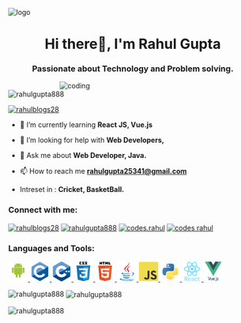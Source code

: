 ![logo](https://github.com/rahulgupta888/rahulgupta888/blob/main/Banner2.gif)
<h1 align="center">Hi there👋, I'm Rahul Gupta</h1>
<h3 align="center">Passionate about Technology and Problem solving.</h3>

<img align="right" alt="coding" width="400" src="https://i.pinimg.com/originals/81/17/8b/81178b47a8598f0c81c4799f2cdd4057.gif">

<p align="left"> <img src="https://komarev.com/ghpvc/?username=rahulgupta888&label=Profile%20views&color=0e75b6&style=flat" alt="rahulgupta888" /> </p>

<p align="left"> <a href="https://twitter.com/rahulblogs28" target="blank"><img src="https://img.shields.io/twitter/follow/rahulblogs28?logo=twitter&style=for-the-badge" alt="rahulblogs28" /></a> </p>

- 🌱 I’m currently learning **React JS, Vue.js**

- 🤝 I’m looking for help with **Web Developers,**

- 💬 Ask me about **Web Developer, Java.**

- 📫 How to reach me **rahulgupta25341@gmail.com**

- Intreset in : **Cricket, BasketBall.**

<h3 align="left">Connect with me:</h3>
<p align="left">
<a href="https://twitter.com/rahulblogs28" target="blank"><img align="center" src="https://raw.githubusercontent.com/rahuldkjain/github-profile-readme-generator/master/src/images/icons/Social/twitter.svg" alt="rahulblogs28" height="30" width="40" /></a>
<a href="https://linkedin.com/in/rahulgupta888" target="blank"><img align="center" src="https://raw.githubusercontent.com/rahuldkjain/github-profile-readme-generator/master/src/images/icons/Social/linked-in-alt.svg" alt="rahulgupta888" height="30" width="40" /></a>
<a href="https://instagram.com/codes.rahul" target="blank"><img align="center" src="https://raw.githubusercontent.com/rahuldkjain/github-profile-readme-generator/master/src/images/icons/Social/instagram.svg" alt="codes.rahul" height="30" width="40" /></a>
<a href="https://www.youtube.com/c/codes rahul" target="blank"><img align="center" src="https://raw.githubusercontent.com/rahuldkjain/github-profile-readme-generator/master/src/images/icons/Social/youtube.svg" alt="codes rahul" height="30" width="40" /></a>
</p>

<h3 align="left">Languages and Tools:</h3>
<p align="left"> <a href="https://developer.android.com" target="_blank" rel="noreferrer"> <img src="https://raw.githubusercontent.com/devicons/devicon/master/icons/android/android-original-wordmark.svg" alt="android" width="40" height="40"/> </a> <a href="https://www.cprogramming.com/" target="_blank" rel="noreferrer"> <img src="https://raw.githubusercontent.com/devicons/devicon/master/icons/c/c-original.svg" alt="c" width="40" height="40"/> </a> <a href="https://www.w3schools.com/cpp/" target="_blank" rel="noreferrer"> <img src="https://raw.githubusercontent.com/devicons/devicon/master/icons/cplusplus/cplusplus-original.svg" alt="cplusplus" width="40" height="40"/> </a> <a href="https://www.w3schools.com/css/" target="_blank" rel="noreferrer"> <img src="https://raw.githubusercontent.com/devicons/devicon/master/icons/css3/css3-original-wordmark.svg" alt="css3" width="40" height="40"/> </a> <a href="https://www.w3.org/html/" target="_blank" rel="noreferrer"> <img src="https://raw.githubusercontent.com/devicons/devicon/master/icons/html5/html5-original-wordmark.svg" alt="html5" width="40" height="40"/> </a> <a href="https://www.java.com" target="_blank" rel="noreferrer"> <img src="https://raw.githubusercontent.com/devicons/devicon/master/icons/java/java-original.svg" alt="java" width="40" height="40"/> </a> <a href="https://developer.mozilla.org/en-US/docs/Web/JavaScript" target="_blank" rel="noreferrer"> <img src="https://raw.githubusercontent.com/devicons/devicon/master/icons/javascript/javascript-original.svg" alt="javascript" width="40" height="40"/> </a> <a href="https://www.python.org" target="_blank" rel="noreferrer"> <img src="https://raw.githubusercontent.com/devicons/devicon/master/icons/python/python-original.svg" alt="python" width="40" height="40"/> </a> <a href="https://reactjs.org/" target="_blank" rel="noreferrer"> <img src="https://raw.githubusercontent.com/devicons/devicon/master/icons/react/react-original-wordmark.svg" alt="react" width="40" height="40"/> </a> <a href="https://vuejs.org/" target="_blank" rel="noreferrer"> <img src="https://raw.githubusercontent.com/devicons/devicon/master/icons/vuejs/vuejs-original-wordmark.svg" alt="vuejs" width="40" height="40"/> </a> </p>

<p><img align="left" src="https://github-readme-stats.vercel.app/api/top-langs?username=rahulgupta888&show_icons=true&locale=en&layout=compact" alt="rahulgupta888" /></p>

<p>&nbsp;<img align="center" src="https://github-readme-stats.vercel.app/api?username=rahulgupta888&show_icons=true&locale=en" alt="rahulgupta888" /></p>

<p><img align="center" src="https://github-readme-streak-stats.herokuapp.com/?user=rahulgupta888&" alt="rahulgupta888" /></p>
